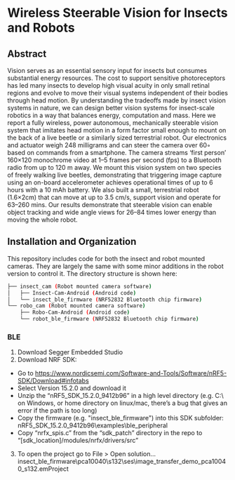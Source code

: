 # Wireless Steerable Vision for Insects and Robots
## Abstract
Vision serves as an essential sensory input for insects but consumes substantial  energy resources. The cost to support sensitive photoreceptors has led many insects to develop high visual acuity in only small retinal regions and evolve to move their visual systems independent of their bodies through head motion. By understanding the tradeoffs made by insect vision systems in nature, we can design better vision systems for insect-scale robotics in a way that balances energy, computation and mass. Here we report a fully wireless, power autonomous, mechanically steerable vision system that imitates head motion in a form factor small enough to mount on the back of a live beetle or a similarly sized terrestrial robot. Our electronics and actuator weigh 248 milligrams and can steer the camera over 60◦ based on commands from a smartphone.  The camera streams ‘first person’ 160×120 monochrome video at 1–5 frames per second (fps) to a Bluetooth radio from up to 120 m away.  We mount this vision system on two species of freely walking live beetles, demonstrating that triggering image capture using an on-board accelerometer achieves operational times of up to 6 hours with a 10 mAh battery. We also built a small, terrestrial robot (1.6×2cm) that can move at up to 3.5 cm/s, support vision and operate for 63–260 mins. Our results demonstrate that steerable vision can enable object tracking and wide angle views for 26–84 times lower energy than moving the whole robot.

## Installation and Organization
This repository includes code for both the insect and robot mounted cameras. They are largely the same with some minor additions in the robot version to control it. The directory structure is shown here:
```bash
├── insect_cam (Robot mounted camera software)
│   ├── Insect-Cam-Android (Android code)
│   └── insect_ble_firmware (NRF52832 Bluetooth chip firmware)
└── robo_cam (Robot mounted camera software)
    ├── Robo-Cam-Android (Android code)
    └── robot_ble_firmware (NRF52832 Bluetooth chip firmware)
```

### BLE
1. Download Segger Embedded Studio
2. Download NRF SDK: 
-  Go to https://www.nordicsemi.com/Software-and-Tools/Software/nRF5-SDK/Download#infotabs
-  Select Version 15.2.0 and download it
-  Unzip the “nRF5_SDK_15.2.0_9412b96” in a high level directory (e.g. C:\ on Windows, or home directory on linux/mac, there’s a bug that gives an error if the path is too long)
- Copy the firmware (e.g. "insect_ble_firmware") into this SDK subfolder: nRF5_SDK_15.2.0_9412b96\examples\ble_peripheral
- Copy “nrfx_spis.c” from the “sdk_patch” directory in the repo to “[sdk_location]/modules/nrfx/drivers/src”
3. To open the project go to File > Open solution…
insect_ble_firmware\pca10040\s132\ses\image_transfer_demo_pca10040_s132.emProject
